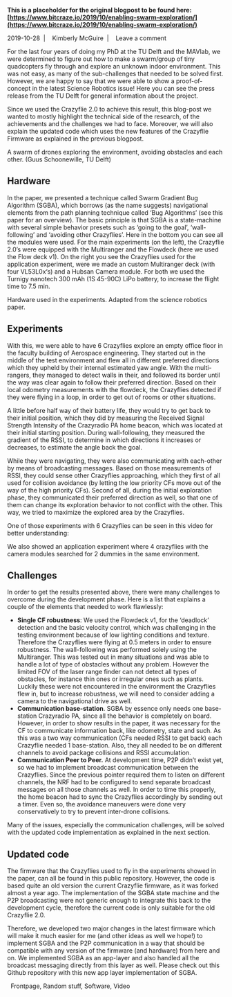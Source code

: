 **This is a placeholder for the original blogpost to be found here: [https://www.bitcraze.io/2019/10/enabling-swarm-exploration/](https://www.bitcraze.io/2019/10/enabling-swarm-exploration/)**

2019-10-28 
 | 
 
Kimberly McGuire 
 | 
 
Leave a comment

For the last four years of doing my PhD at the TU Delft and the MAVlab, we were determined to figure out how to make a swarm/group of tiny quadcopters fly through and explore an unknown indoor environment. This was not easy, as many of the sub-challenges that needed to be solved first. However, we are happy to say that we were able to show a proof-of-concept in the latest Science Robotics issue! Here you can see the press release from the TU Delft for general information about the project.

Since we used the Crazyflie 2.0 to achieve this result, this blog-post we wanted to mostly highlight the technical side of the research, of the achievements and the challenges we had to face. Moreover, we will also explain the updated code which uses the new features of the Crazyflie Firmware as explained in the previous blogpost.

A swarm of drones exploring the environment, avoiding obstacles and each other. (Guus Schoonewille, TU Delft)

Hardware
--------

In the paper, we presented a technique called Swarm Gradient Bug Algorithm (SGBA), which borrows (as the name suggests) navigational elements from the path planning technique called ‘Bug Algorithms’ (see this paper for an overview). The basic principle is that SGBA is a state-machine with several simple behavior presets such as ‘going to the goal’, ‘wall-following’ and ‘avoiding other Crazyflies’. Here in the bottom you can see all the modules were used. For the main experiments (on the left), the Crazyflie 2.0’s were equipped with the Multiranger and the Flowdeck (here we used the Flow deck v1). On the right you see the Crazyflies used for the application experiment, were we made an custom Multiranger deck (with four VL53L0x‘s) and a Hubsan Camera module. For both we used the Turnigy nanotech 300 mAh (1S 45-90C) LiPo battery, to increase the flight time to 7.5 min.

Hardware used in the experiments. Adapted from the science robotics paper.

Experiments
-----------

With this, we were able to have 6 Crazyflies explore an empty office floor in the faculty building of Aerospace engineering. They started out in the middle of the test environment and flew all in different preferred directions which they upheld by their internal estimated yaw angle. With the multi-rangers, they managed to detect walls in their, and followed its border until the way was clear again to follow their preferred direction. Based on their local odometry measurements with the flowdeck, the Crazyflies detected if they were flying in a loop, in order to get out of rooms or other situations.

A little before half way of their battery life, they would try to get back to their initial position, which they did by measuring the Received Signal Strength Intensity of the Crazyradio PA home beacon, which was located at their initial starting position. During wall-following, they measured the gradient of the RSSI, to determine in which directions it increases or decreases, to estimate the angle back the goal.

While they were navigating, they were also communicating with each-other by means of broadcasting messages. Based on those measurements of RSSI, they could sense other Crazyflies approaching, which they first of all used for collision avoidance (by letting the low priority CFs move out of the way of the high priority CFs). Second of all, during the initial exploration phase, they communicated their preferred direction as well, so that one of them can change its exploration behavior to not conflict with the other. This way, we tried to maximize the explored area by the Crazyflies.

One of those experiments with 6 Crazyflies can be seen in this video for better understanding:

We also showed an application experiment where 4 crazyflies with the camera modules searched for 2 dummies in the same environment.

Challenges
----------

In order to get the results presented above, there were many challenges to overcome during the development phase. Here is a list that explains a couple of the elements that needed to work flawlessly:

* **Single CF robustness**: We used the Flowdeck v1, for the ‘deadlock’ detection and the basic velocity control, which was challenging in the testing environment because of low lighting conditions and texture. Therefore the Crazyflies were flying at 0.5 meters in order to ensure robustness. The wall-following was performed solely using the Multiranger. This was tested out in many situations and was able to handle a lot of type of obstacles without any problem. However the limited FOV of the laser range finder can not detect all types of obstacles, for instance thin ones or irregular ones such as plants. Luckily these were not encountered in the environment the Crazyflies flew in, but to increase robustness, we will need to consider adding a camera to the navigational drive as well.
* **Communication base-station**. SGBA by essence only needs one base-station Crazyradio PA, since all the behavior is completely on board. However, in order to show results in the paper, it was necessary for the CF to communicate information back, like odometry, state and such. As this was a two way communication (CFs needed RSSI to get back) each Crazyflie needed 1 base-station. Also, they all needed to be on different channels to avoid package collisions and RSSI accumulation.
* **Communication Peer to Peer.** At development time, P2P didn’t exist yet, so we had to implement broadcast communication between the Crazyflies. Since the previous pointer required them to listen on different channels, the NRF had to be configured to send separate broadcast messages on all those channels as well. In order to time this properly, the home beacon had to sync the Crazyflies accordingly by sending out a timer. Even so, the avoidance maneuvers were done very conservatively to try to prevent inter-drone collisions.

Many of the issues, especially the communication challenges, will be solved with the updated code implementation as explained in the next section.

Updated code
------------

The firmware that the Crazyflies used to fly in the experiments showed in the paper, can all be found in this public repository. However, the code is based quite an old version the current Crazyflie firmware, as it was forked almost a year ago. The implementation of the SGBA state machine and the P2P broadcasting were not generic enough to integrate this back to the development cycle, therefore the current code is only suitable for the old Crazyflie 2.0.

Therefore, we developed two major changes in the latest firmware which will make it much easier for me (and other ideas as well we hope!) to implement SGBA and the P2P communication in a way that should be compatible with any version of the firmware (and hardware) from here and on. We implemented SGBA as an app-layer and also handled all the broadcast messaging directly from this layer as well. Please check out this Github repository with this new app layer implementation of SGBA.

 
Frontpage, Random stuff, Software, Video